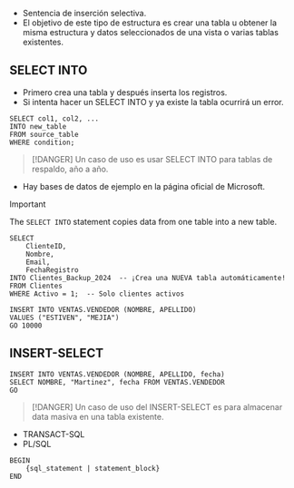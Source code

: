 
- Sentencia de inserción selectiva.
- El objetivo de este tipo de estructura es crear una tabla u obtener la misma estructura y datos seleccionados de una vista o varias tablas existentes.

## SELECT INTO

- Primero crea una tabla y después inserta los registros.
- Si intenta hacer un SELECT INTO y ya existe la tabla ocurrirá un error.

```
SELECT col1, col2, ...
INTO new_table
FROM source_table 
WHERE condition;
```

> [!DANGER]
> Un caso de uso es usar SELECT INTO para tablas de respaldo, año a año.

- Hay bases de datos de ejemplo en la página oficial de Microsoft.

> [!important]
> The `SELECT INTO` statement copies data from one table into a new table.

```
SELECT 
    ClienteID,
    Nombre,
    Email,
    FechaRegistro
INTO Clientes_Backup_2024  -- ¡Crea una NUEVA tabla automáticamente!
FROM Clientes
WHERE Activo = 1;  -- Solo clientes activos
```

```
INSERT INTO VENTAS.VENDEDOR (NOMBRE, APELLIDO) 
VALUES ("ESTIVEN", "MEJIA") 
GO 10000
```

## INSERT-SELECT

```
INSERT INTO VENTAS.VENDEDOR (NOMBRE, APELLIDO, fecha) 
SELECT NOMBRE, "Martinez", fecha FROM VENTAS.VENDEDOR
GO
```

> [!DANGER]
> Un caso de uso del INSERT-SELECT es para almacenar data masiva en una tabla existente.

- TRANSACT-SQL
- PL/SQL

```
BEGIN
	{sql_statement | statement_block}
END
```
















